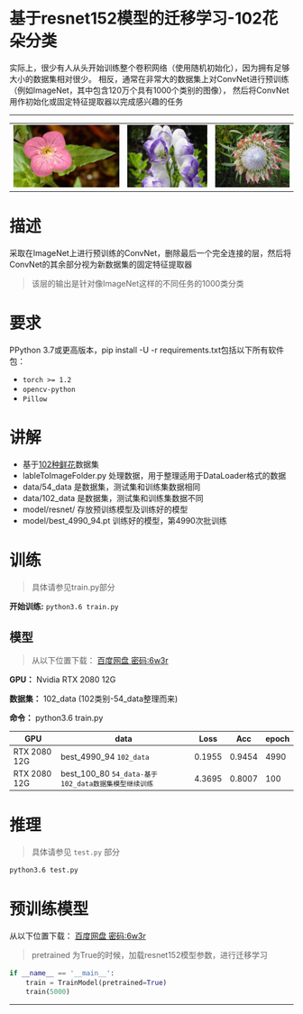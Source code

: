 # 基于resnet152模型的迁移学习-102花朵分类

实际上，很少有人从头开始训练整个卷积网络（使用随机初始化），因为拥有足够大小的数据集相对很少。
相反，通常在非常大的数据集上对ConvNet进行预训练（例如ImageNet，其中包含120万个具有1000个类别的图像），
然后将ConvNet用作初始化或固定特征提取器以完成感兴趣的任务

----

<table style="width:100%">
  <tr>
    <td>
      <img src="data/1091.jpg">
    </td>
    <td align="center">
        <img src="data/1473.jpg">
    </td>
    <td>
      <img src="data/968.jpg">
    </td>
  </tr>
</table>

# 描述

采取在ImageNet上进行预训练的ConvNet，删除最后一个完全连接的层，然后将ConvNet的其余部分视为新数据集的固定特征提取器

> 该层的输出是针对像ImageNet这样的不同任务的1000类分类

# 要求

PPython 3.7或更高版本，pip install -U -r requirements.txt包括以下所有软件包：
- `torch >= 1.2`
- `opencv-python`
- `Pillow`

# 讲解

* 基于[102种鲜花](https://god.yanxishe.com/54)数据集
* lableToImageFolder.py 处理数据，用于整理适用于DataLoader格式的数据
* data/54_data 是数据集，测试集和训练集数据相同
* data/102_data 是数据集，测试集和训练集数据不同
* model/resnet/ 存放预训练模型及训练好的模型
* model/best_4990_94.pt 训练好的模型，第4990次批训练

# 训练

> 具体请参见train.py部分

**开始训练:** `python3.6 train.py`

## 模型

> 从以下位置下载： [百度网盘 密码:6w3r](https://pan.baidu.com/s/19acqKjAfqP4yJGVbfHG13Q  )

**GPU：** Nvidia RTX 2080 12G

**数据集：** 102_data (102类别-54_data整理而来)

**命令：** python3.6 train.py

GPU | data  | Loss | Acc | epoch |
--- |--- |--- |--- |--- |
| RTX 2080 12G | best_4990_94 `102_data` | 0.1955 | 0.9454 | 4990 |
| RTX 2080 12G | best_100_80 `54_data-基于102_data数据集模型继续训练` | 4.3695 | 0.8007 | 100 |

# 推理

> 具体请参见 `test.py` 部分

```bash
python3.6 test.py
```

# 预训练模型

从以下位置下载： [百度网盘 密码:6w3r](https://pan.baidu.com/s/19acqKjAfqP4yJGVbfHG13Q  )

> pretrained 为True的时候，加载resnet152模型参数，进行迁移学习

```python
if __name__ == '__main__':
    train = TrainModel(pretrained=True)
    train(5000)
```
----
